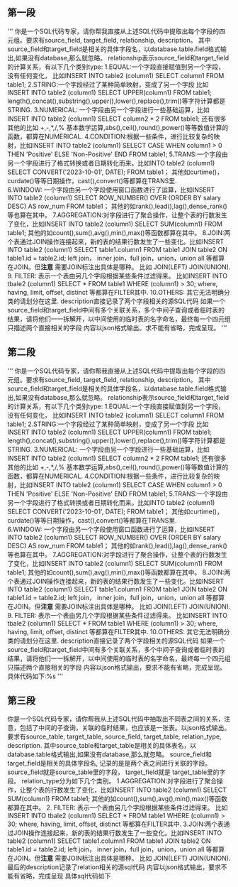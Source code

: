 
## 第一段
'''
        你是一个SQL代码专家，请你帮我直接从上述SQL代码中提取出每个字段的四元组。要求有source_field, target_field, relationship, description。 
        其中source_field和target_field是相关的具体字段名，以database.table.field格式输出,如果没有database,那么就忽略。 
        relationship表示source_field和target_field的计算关系，有以下几个类别type:
        1.EQUAL:一个字段直接赋值到另一个字段，没有任何变化， 比如INSERT INTO table2 (column1) SELECT column1 FROM table1; 
        2.STRING:一个字段经过了某种简单映射，变成了另一个字段 比如INSERT INTO table2 (column1) SELECT UPPER(column1) FROM table1;
        length(),concat(),substring(),upper(),lower(),replace(),trim()等字符计算都是STRING.
        3.NUMERICAL: 一个字段由另一个字段进行一些基础运算，比如INSERT INTO table2 (column1) SELECT column2 * 2 FROM table1;
        还有很多其他的比如 +,-,*,/,% 基本数学运算,abs(),ceil(),round(),power()等等数值计算的函数，都算在NUMERICAL.
        4.CONDITION:根据一些条件，进行比较复杂的映射，比如INSERT INTO table2 (column1) SELECT CASE WHEN column1 > 0 THEN 'Positive' ELSE 'Non-Positive' END FROM table1;
        5.TRANS:一个字段由另一个字段进行了格式转换或者日期转化而来。比如INTO table2 (column1) SELECT  CONVERT('2023-10-01', DATE); FROM table1；
        其他如curtime()，curdate()等等日期操作，cast(),convert()等都算在TRANS里.  
        6.WINDOW: 一个字段由另一个字段使用窗口函数进行了运算，比如INSERT INTO table2 (column1) SELECT  ROW_NUMBER() OVER (ORDER BY salary DESC) AS row_num  FROM table1；
        其他的如rank(),lead(),lag(),dense_rank()等也算在其中。
        7.AGGREGATION:对字段进行了聚合操作，让整个表的行数发生了变化，比如INSERT INTO table2 (column1) SELECT SUM(column1) FROM table1;
        其他的如count(),sum(),avg(),min(),max()等函数都算在其中。
        8.JOIN:两个表通过JOIN操作连接起来，新的表的结果行数发生了一些变化。比如INSERT INTO table2 (column1) SELECT table1.column1 FROM table1 JOIN table2 ON table1.id = table2.id;
        left join， inner join，full join，union，union all 等都算在JOIN。但**注意** 需要JOIN标注出具体是哪种。 比如 JOIN(LEFT) JOIN(UNION).
        9. FILTER: 表示一个表由另几个字段根据某些条件过滤得来。 比如INSERT INTO tbale2 (column1) SELECT * FROM table1 WHERE (column1) > 30;
        where, having, limit, offset, distinct 等都算在FILTER其中.
        10.OTHERS: 其它无法明确分类的请划分在这里.
        description直接记录了两个字段相关的源SQL代码
        如果一个source_field和target_field中间有多个关联关系，多个中间子查询或者临时表的结果，请将他们一一拆解开，以中间使用的临时表的名字命名，最终每一个四元组只描述两个直接相关的字段
        内容以json格式输出。求不能有省略，完成呈现。
        '''

## 第二段
'''
        你是一个SQL代码专家，请你帮我直接从上述SQL代码中提取出每个字段的四元组。要求有source_field, target_field, relationship, description。 
        其中source_field和target_field是相关的具体字段名，以database.table.field格式输出,如果没有database,那么就忽略。 
        relationship表示source_field和target_field的计算关系，有以下几个类别type:
         1.EQUAL:一个字段直接赋值到另一个字段，没有任何变化， 比如INSERT INTO table2 (column1) SELECT column1 FROM table1; 
        2.STRING:一个字段经过了某种简单映射，变成了另一个字段 比如INSERT INTO table2 (column1) SELECT UPPER(column1) FROM table1;
        length(),concat(),substring(),upper(),lower(),replace(),trim()等字符计算都是STRING.
        3.NUMERICAL: 一个字段由另一个字段进行一些基础运算，比如INSERT INTO table2 (column1) SELECT column2 * 2 FROM table1;
        还有很多其他的比如 +,-,*,/,% 基本数学运算,abs(),ceil(),round(),power()等等数值计算的函数，都算在NUMERICAL.
        4.CONDITION:根据一些条件，进行比较复杂的映射，比如INSERT INTO table2 (column1) SELECT CASE WHEN column1 > 0 THEN 'Positive' ELSE 'Non-Positive' END FROM table1;
        5.TRANS:一个字段由另一个字段进行了格式转换或者日期转化而来。比如INTO table2 (column1) SELECT  CONVERT('2023-10-01', DATE); FROM table1；
        其他如curtime()，curdate()等等日期操作，cast(),convert()等都算在TRANS里.  
        6.WINDOW: 一个字段由另一个字段使用窗口函数进行了运算，比如INSERT INTO table2 (column1) SELECT  ROW_NUMBER() OVER (ORDER BY salary DESC) AS row_num  FROM table1；
        其他的如rank(),lead(),lag(),dense_rank()等也算在其中。
        7.AGGREGATION:对字段进行了聚合操作，让整个表的行数发生了变化，比如INSERT INTO table2 (column1) SELECT SUM(column1) FROM table1;
        其他的如count(),sum(),avg(),min(),max()等函数都算在其中。
        8.JOIN:两个表通过JOIN操作连接起来，新的表的结果行数发生了一些变化。比如INSERT INTO table2 (column1) SELECT table1.column1 FROM table1 JOIN table2 ON table1.id = table2.id;
        left join， inner join，full join，union，union all 等都算在JOIN。但**注意** 需要JOIN标注出具体是哪种。 比如 JOIN(LEFT) JOIN(UNION).
        9. FILTER: 表示一个表由另几个字段根据某些条件过滤得来。 比如INSERT INTO tbale2 (column1) SELECT * FROM table1 WHERE (column1) > 30;
        where, having, limit, offset, distinct 等都算在FILTER其中.
        10.OTHERS: 其它无法明确分类的请划分在这里.
        description直接记录了两个字段相关的源SQL代码
        如果一个source_field和target_field中间有多个关联关系，多个中间子查询或者临时表的结果，请将他们一一拆解开，以中间使用的临时表的名字命名，最终每一个四元组只描述两个直接相关的字段
        内容以json格式输出，要求不能有省略，完成呈现。
        具体代码如下:%s
        '''

## 第三段

你是一个SQL代码专家，请你帮我从上述SQL代码中抽取出不同表之间的关系，注意，包括了中间的子查询，关联的临时结果，也应该是一张表。以json格式输出。要求有source_table, target_table, source_field, target_table, relation_type, description.
        其中source_table和target_table是相关的具体表名，以database.table格式输出,如果没有database,那么就忽略。
        source_field和target_field是相关的具体字段名, 记录的是是两个表之间进行关联的字段。source_field就是source_table里的字段， target_field就是 target_table里的字段。
        relation_type分为如下几个类别。
        1.AGGREGATION:对字段进行了聚合操作，让整个表的行数发生了变化，比如INSERT INTO table2 (column1) SELECT SUM(column1) FROM table1;
        其他的如count(),sum(),avg(),min(),max()等函数都算在其中。
        2. FILTER: 表示一个表由另几个字段根据某些条件过滤得来。 比如INSERT INTO tbale2 (column1) SELECT * FROM table1 WHERE (column1) > 30;
        where, having, limit, offset, distinct 等都算在FILTER其中.
        3.JOIN:两个表通过JOIN操作连接起来，新的表的结果行数发生了一些变化。比如INSERT INTO table2 (column1) SELECT table1.column1 FROM table1 JOIN table2 ON table1.id = table2.id;
        left join， inner join，full join，union，union all 等都算在JOIN。但**注意** 需要JOIN标注出具体是哪种。 比如 JOIN(LEFT) JOIN(UNION).
        最后的description记录了relation相关的源sql代码
        内容以json格式输出，要求不能有省略，完成呈现
        具体sql代码如下